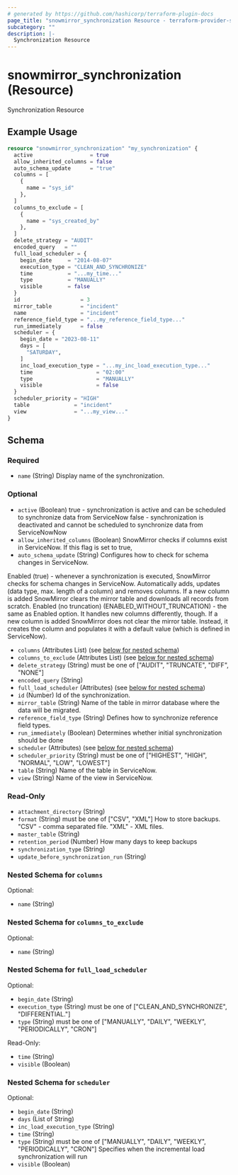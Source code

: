 ```yaml
---
# generated by https://github.com/hashicorp/terraform-plugin-docs
page_title: "snowmirror_synchronization Resource - terraform-provider-snowmirror"
subcategory: ""
description: |-
  Synchronization Resource
---
```


# snowmirror_synchronization (Resource)

Synchronization Resource

## Example Usage

```terraform
resource "snowmirror_synchronization" "my_synchronization" {
  active                  = true
  allow_inherited_columns = false
  auto_schema_update      = "true"
  columns = [
    {
      name = "sys_id"
    },
  ]
  columns_to_exclude = [
    {
      name = "sys_created_by"
    },
  ]
  delete_strategy = "AUDIT"
  encoded_query   = ""
  full_load_scheduler = {
    begin_date     = "2014-08-07"
    execution_type = "CLEAN_AND_SYNCHRONIZE"
    time           = "...my_time..."
    type           = "MANUALLY"
    visible        = false
  }
  id                   = 3
  mirror_table         = "incident"
  name                 = "incident"
  reference_field_type = "...my_reference_field_type..."
  run_immediately      = false
  scheduler = {
    begin_date = "2023-08-11"
    days = [
      "SATURDAY",
    ]
    inc_load_execution_type = "...my_inc_load_execution_type..."
    time                    = "02:00"
    type                    = "MANUALLY"
    visible                 = false
  }
  scheduler_priority = "HIGH"
  table              = "incident"
  view               = "...my_view..."
}
```

<!-- schema generated by tfplugindocs -->
## Schema

### Required

- `name` (String) Display name of the synchronization.

### Optional

- `active` (Boolean) true - synchronization is active and can be scheduled to synchronize data from ServiceNow
false - synchronization is deactivated and cannot be scheduled to synchronize data from ServiceNowNow
- `allow_inherited_columns` (Boolean) SnowMirror checks if columns exist in ServiceNow. If this flag is set to true,
- `auto_schema_update` (String) Configures how to check for schema changes in ServiceNow.

Enabled (true) - whenever a synchronization is executed, SnowMirror checks for schema changes in ServiceNow. Automatically adds, updates (data type, max. length of a column) and removes columns. If a new column is added SnowMirror clears the mirror table and downloads all records from scratch.
Enabled (no truncation) (ENABLED_WITHOUT_TRUNCATION) - the same as Enabled option. It handles new columns differently, though. If a new column is added SnowMirror does not clear the mirror table. Instead, it creates the column and populates it with a default value (which is defined in ServiceNow).
- `columns` (Attributes List) (see [below for nested schema](#nestedatt--columns))
- `columns_to_exclude` (Attributes List) (see [below for nested schema](#nestedatt--columns_to_exclude))
- `delete_strategy` (String) must be one of ["AUDIT", "TRUNCATE", "DIFF", "NONE"]
- `encoded_query` (String)
- `full_load_scheduler` (Attributes) (see [below for nested schema](#nestedatt--full_load_scheduler))
- `id` (Number) Id of the synchronization.
- `mirror_table` (String) Name of the table in mirror database where the data will be migrated.
- `reference_field_type` (String) Defines how to synchronize reference field types.
- `run_immediately` (Boolean) Determines whether initial synchronization should be done
- `scheduler` (Attributes) (see [below for nested schema](#nestedatt--scheduler))
- `scheduler_priority` (String) must be one of ["HIGHEST", "HIGH", "NORMAL", "LOW", "LOWEST"]
- `table` (String) Name of the table in ServiceNow.
- `view` (String) Name of the view in ServiceNow.

### Read-Only

- `attachment_directory` (String)
- `format` (String) must be one of ["CSV", "XML"]
How to store backups. "CSV" - comma separated file. "XML" - XML files.
- `master_table` (String)
- `retention_period` (Number) How many days to keep backups
- `synchronization_type` (String)
- `update_before_synchronization_run` (String)

<a id="nestedatt--columns"></a>
### Nested Schema for `columns`

Optional:

- `name` (String)


<a id="nestedatt--columns_to_exclude"></a>
### Nested Schema for `columns_to_exclude`

Optional:

- `name` (String)


<a id="nestedatt--full_load_scheduler"></a>
### Nested Schema for `full_load_scheduler`

Optional:

- `begin_date` (String)
- `execution_type` (String) must be one of ["CLEAN_AND_SYNCHRONIZE", "DIFFERENTIAL."]
- `type` (String) must be one of ["MANUALLY", "DAILY", "WEEKLY", "PERIODICALLY", "CRON"]

Read-Only:

- `time` (String)
- `visible` (Boolean)


<a id="nestedatt--scheduler"></a>
### Nested Schema for `scheduler`

Optional:

- `begin_date` (String)
- `days` (List of String)
- `inc_load_execution_type` (String)
- `time` (String)
- `type` (String) must be one of ["MANUALLY", "DAILY", "WEEKLY", "PERIODICALLY", "CRON"]
Specifies when the incremental load synchronization will run
- `visible` (Boolean)


